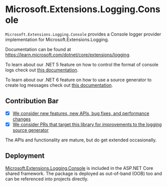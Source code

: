 # Microsoft.Extensions.Logging.Console

`Microsoft.Extensions.Logging.Console` provides a Console logger provider implementation for Microsoft.Extensions.Logging.

Documentation can be found at https://learn.microsoft.com/dotnet/core/extensions/logging.

To learn about our .NET 5 feature on how to control the format of console logs check out [this documentation](https://learn.microsoft.com/dotnet/core/extensions/console-log-formatter).

To learn about our .NET 6 feature on how to use a source generator to create log messages check out [this documentation](https://learn.microsoft.com/dotnet/core/extensions/logger-message-generator).

## Contribution Bar
- [x] [We consider new features, new APIs, bug fixes, and performance changes](../../libraries/README.md#primary-bar)
- [x] [We consider PRs that target this library for improvements to the logging source generator](../../libraries/README.md#secondary-bars)

The APIs and functionality are mature, but do get extended occasionally.

## Deployment
[Microsoft.Extensions.Logging.Console](https://www.nuget.org/packages/Microsoft.Extensions.Logging.Console) is included in the ASP.NET Core shared framework. The package is deployed as out-of-band (OOB) too and can be referenced into projects directly.